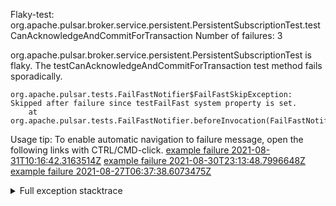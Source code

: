        
Flaky-test: org.apache.pulsar.broker.service.persistent.PersistentSubscriptionTest.testCanAcknowledgeAndCommitForTransaction
Number of failures: 3

org.apache.pulsar.broker.service.persistent.PersistentSubscriptionTest is flaky. The testCanAcknowledgeAndCommitForTransaction test method fails sporadically.

```
org.apache.pulsar.tests.FailFastNotifier$FailFastSkipException: Skipped after failure since testFailFast system property is set.
	at org.apache.pulsar.tests.FailFastNotifier.beforeInvocation(FailFastNotifier.java:88)

```

Usage tip: To enable automatic navigation to failure message, open the following links with CTRL/CMD-click.
[example failure 2021-08-31T10:16:42.3163514Z](https://github.com/apache/pulsar/runs/3471501156?check_suite_focus=true#step:10:1981)
[example failure 2021-08-30T23:13:48.7996648Z](https://github.com/apache/pulsar/runs/3467152431?check_suite_focus=true#step:9:1287)
[example failure 2021-08-27T06:37:38.6073475Z](https://github.com/apache/pulsar/runs/3440411059?check_suite_focus=true#step:9:3209)


<details>
<summary>Full exception stacktrace</summary>
<code><pre>
org.apache.pulsar.tests.FailFastNotifier$FailFastSkipException: Skipped after failure since testFailFast system property is set.
	at org.apache.pulsar.tests.FailFastNotifier.beforeInvocation(FailFastNotifier.java:88)

</pre></code>
</details>

